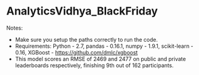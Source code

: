 # AnalyticsVidhya_BlackFriday

Notes:
  * Make sure you setup the paths correctly to run the code.
  * Requirements: Python - 2.7, pandas - 0.16.1, numpy - 1.9.1, scikit-learn - 0.16, XGBoost - https://github.com/dmlc/xgboost
  * This model scores an RMSE of 2469 and 2477 on public and private leaderboards respectively, finishing 9th out of 162 participants.
